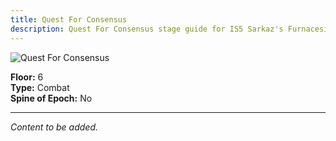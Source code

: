 ```yaml
---
title: Quest For Consensus
description: Quest For Consensus stage guide for IS5 Sarkaz's Furnaceside Fables
---
```


<img src="/stages/quest-for-consensus.png" alt="Quest For Consensus" />

**Floor:** 6  
**Type:** Combat  
**Spine of Epoch:** No  

---

*Content to be added.*
